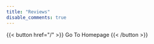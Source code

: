 ```yaml
---
title: "Reviews"
disable_comments: true
---
```


<div class="yotpo yotpo-main-widget"
data-product-id="statistical-analysis"
data-price="500"
data-currency="GBP"
data-name="data analysis"
data-url=""
data-image-url=""
data-description="Product description">
</div>




{{< button href="/" >}} Go To Homepage {{< /button >}}


